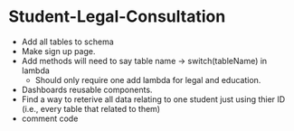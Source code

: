 # Student-Legal-Consultation
 - Add all tables to schema
 - Make sign up page.
 - Add methods will need to say table name -> switch(tableName) in lambda
   - Should only require one add lambda for legal and education.
 - Dashboards reusable components.
 - Find a way to reterive all data relating to one student just using     thier ID (i.e., every table that related to them)
 - comment code 

